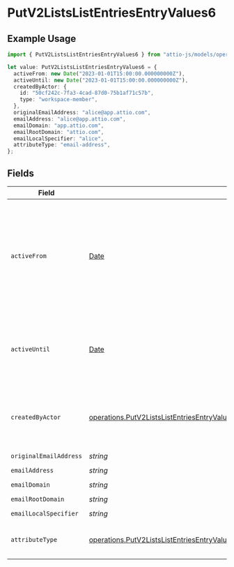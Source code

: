 # PutV2ListsListEntriesEntryValues6

## Example Usage

```typescript
import { PutV2ListsListEntriesEntryValues6 } from "attio-js/models/operations";

let value: PutV2ListsListEntriesEntryValues6 = {
  activeFrom: new Date("2023-01-01T15:00:00.000000000Z"),
  activeUntil: new Date("2023-01-01T15:00:00.000000000Z"),
  createdByActor: {
    id: "50cf242c-7fa3-4cad-87d0-75b1af71c57b",
    type: "workspace-member",
  },
  originalEmailAddress: "alice@app.attio.com",
  emailAddress: "alice@app.attio.com",
  emailDomain: "app.attio.com",
  emailRootDomain: "attio.com",
  emailLocalSpecifier: "alice",
  attributeType: "email-address",
};
```

## Fields

| Field                                                                                                                                                                                                                            | Type                                                                                                                                                                                                                             | Required                                                                                                                                                                                                                         | Description                                                                                                                                                                                                                      | Example                                                                                                                                                                                                                          |
| -------------------------------------------------------------------------------------------------------------------------------------------------------------------------------------------------------------------------------- | -------------------------------------------------------------------------------------------------------------------------------------------------------------------------------------------------------------------------------- | -------------------------------------------------------------------------------------------------------------------------------------------------------------------------------------------------------------------------------- | -------------------------------------------------------------------------------------------------------------------------------------------------------------------------------------------------------------------------------- | -------------------------------------------------------------------------------------------------------------------------------------------------------------------------------------------------------------------------------- |
| `activeFrom`                                                                                                                                                                                                                     | [Date](https://developer.mozilla.org/en-US/docs/Web/JavaScript/Reference/Global_Objects/Date)                                                                                                                                    | :heavy_check_mark:                                                                                                                                                                                                               | The point in time at which this value was made "active". `active_from` can be considered roughly analogous to `created_at`.                                                                                                      | 2023-01-01T15:00:00.000000000Z                                                                                                                                                                                                   |
| `activeUntil`                                                                                                                                                                                                                    | [Date](https://developer.mozilla.org/en-US/docs/Web/JavaScript/Reference/Global_Objects/Date)                                                                                                                                    | :heavy_check_mark:                                                                                                                                                                                                               | The point in time at which this value was deactivated. If `null`, the value is active.                                                                                                                                           | 2023-01-01T15:00:00.000000000Z                                                                                                                                                                                                   |
| `createdByActor`                                                                                                                                                                                                                 | [operations.PutV2ListsListEntriesEntryValuesEntriesResponse200ApplicationJSONResponseBodyCreatedByActor](../../models/operations/putv2listslistentriesentryvaluesentriesresponse200applicationjsonresponsebodycreatedbyactor.md) | :heavy_check_mark:                                                                                                                                                                                                               | The actor that created this value.                                                                                                                                                                                               | {<br/>"type": "workspace-member",<br/>"id": "50cf242c-7fa3-4cad-87d0-75b1af71c57b"<br/>}                                                                                                                                         |
| `originalEmailAddress`                                                                                                                                                                                                           | *string*                                                                                                                                                                                                                         | :heavy_check_mark:                                                                                                                                                                                                               | N/A                                                                                                                                                                                                                              | alice@app.attio.com                                                                                                                                                                                                              |
| `emailAddress`                                                                                                                                                                                                                   | *string*                                                                                                                                                                                                                         | :heavy_check_mark:                                                                                                                                                                                                               | N/A                                                                                                                                                                                                                              | alice@app.attio.com                                                                                                                                                                                                              |
| `emailDomain`                                                                                                                                                                                                                    | *string*                                                                                                                                                                                                                         | :heavy_check_mark:                                                                                                                                                                                                               | N/A                                                                                                                                                                                                                              | app.attio.com                                                                                                                                                                                                                    |
| `emailRootDomain`                                                                                                                                                                                                                | *string*                                                                                                                                                                                                                         | :heavy_check_mark:                                                                                                                                                                                                               | N/A                                                                                                                                                                                                                              | attio.com                                                                                                                                                                                                                        |
| `emailLocalSpecifier`                                                                                                                                                                                                            | *string*                                                                                                                                                                                                                         | :heavy_check_mark:                                                                                                                                                                                                               | N/A                                                                                                                                                                                                                              | alice                                                                                                                                                                                                                            |
| `attributeType`                                                                                                                                                                                                                  | [operations.PutV2ListsListEntriesEntryValuesEntriesResponse200ApplicationJSONResponseBodyAttributeType](../../models/operations/putv2listslistentriesentryvaluesentriesresponse200applicationjsonresponsebodyattributetype.md)   | :heavy_check_mark:                                                                                                                                                                                                               | The attribute type of the value.                                                                                                                                                                                                 | email-address                                                                                                                                                                                                                    |